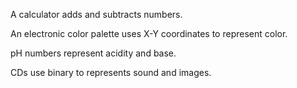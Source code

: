 A calculator adds and subtracts numbers. 

An electronic color palette uses X-Y coordinates to represent color. 

pH numbers represent acidity and base. 

CDs use binary to represents sound and images. 
